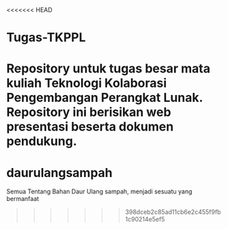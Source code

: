 <<<<<<< HEAD
# Tugas-TKPPL
Repository untuk tugas besar mata kuliah Teknologi Kolaborasi Pengembangan Perangkat Lunak. Repository ini berisikan web presentasi beserta dokumen pendukung.
=======
# daurulangsampah
Semua Tentang Bahan Daur Ulang sampah, menjadi sesuatu yang bermanfaat
>>>>>>> 398dceb2c85ad11cb6e2c455f9fb1c90214e5ef5
